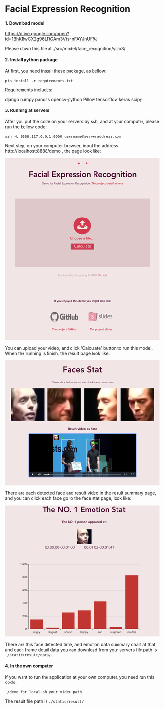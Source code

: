 # Facial Expression Recognition

#### 1. Download model

https://drive.google.com/open?id=1BhKRwCX2g96LTiGAm3VtsnnFAYJnUF9J

Please down this file at ./src/model/face_recognition/yolo3/

#### 2. Install python package

At first, you need install these package, as bellow:

 `pip install -r requirements.txt `

Requirements includes:

django
numpy
pandas
opencv-python
Pillow
tensorflow
keras
scipy

#### 3. Running at servers

After you put the code on your servers by ssh, and at your computer, please run the bellow code:

`ssh -L 8888:127.0.0.1:8000 username@serveraddress.com`

Next step, on your computer browser, input the address
http://localhost:8888/demo , the page look like:

![upload_page](./readme_img/upload_page.png)

You can upload your video, and click 'Calculate' button to run this model. When the running is finish, the result page look like:

![result_sum_page](./readme_img/result_sum_page.png) 

There are each detected face and result video in the result summary page, and you can click each face go to the face stat page, look like:

![face_stat_page](./readme_img/face_stat_page.png)

There are this face detected time, and emotion data summary chart at that, and each frame detail data you can download from your servers file path is `./static/result/data/`. 

#### 4. In the own computer

If you want to run the application at your own computer, you need run this code:

`./demo_for_local.sh your_video_path`

The result file path is `./static/result/`

